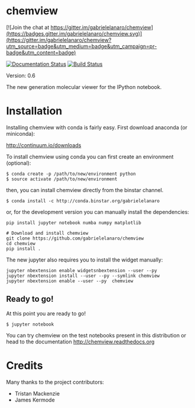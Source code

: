 # chemview

[![Join the chat at https://gitter.im/gabrielelanaro/chemview](https://badges.gitter.im/gabrielelanaro/chemview.svg)](https://gitter.im/gabrielelanaro/chemview?utm_source=badge&utm_medium=badge&utm_campaign=pr-badge&utm_content=badge)

[![Documentation Status](https://readthedocs.org/projects/chemview/badge/?version=latest)](https://readthedocs.org/projects/chemview/?badge=latest)
[![Build Status](https://travis-ci.org/gabrielelanaro/chemview.svg?branch=master)](https://travis-ci.org/gabrielelanaro/chemview)

Version: 0.6

The new generation molecular viewer for the IPython notebook.


# Installation

Installing chemview with conda is fairly easy. First download anaconda (or miniconda):

http://continuum.io/downloads

To install chemview using conda you can first create an environment (optional):

    $ conda create -p /path/to/new/environment python
    $ source activate /path/to/new/environment

then, you can install chemview directly from the binstar channel.

    $ conda install -c http://conda.binstar.org/gabrielelanaro

or, for the development version you can manually install the dependencies:

    pip install jupyter notebook numba numpy matplotlib

    # Download and install chemview
    git clone https://github.com/gabrielelanaro/chemview
    cd chemview
    pip install .

The new jupyter also requires you to install the widget manually:

    jupyter nbextension enable widgetsnbextension --user --py
    jupyter nbextension install --user --py --symlink chemview
    jupyter nbextension enable --user --py  chemview

## Ready to go!

At this point you are ready to go!

    $ jupyter notebook

You can try chemview on the test notebooks present in this distribution or head to the documentation
http://chemview.readthedocs.org


# Credits

Many thanks to the project contributors:

- Tristan Mackenzie
- James Kermode
